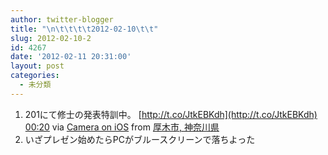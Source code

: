 ```yaml
---
author: twitter-blogger
title: "\n\t\t\t\t2012-02-10\t\t"
slug: 2012-02-10-2
id: 4267
date: '2012-02-11 20:31:00'
layout: post
categories:
  - 未分類
---
```


<div xmlns:georss="http://www.georss.org/georss">

1.  <span><span>201にて修士の発表特訓中。 [http://t.co/JtkEBKdh](http://t.co/JtkEBKdh)</span> <span>[<span>00:20</span>](http://twitter.com/o_ob/status/167930835532644352) <span>via [Camera on iOS](http://www.apple.com)</span> from [厚木市, 神奈川県<span></span>](http://maps.google.com/maps?q=35.486181,139.341019)</span></span>
2.  <span><span>いざプレゼン始めたらPCがブルースクリーンで落ちよった</span></span>

</div>